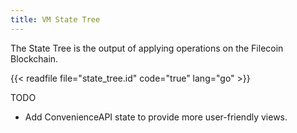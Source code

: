 ```yaml
---
title: VM State Tree
---
```


The State Tree is the output of applying operations on the Filecoin Blockchain.

{{< readfile file="state_tree.id" code="true" lang="go" >}}


TODO

- Add ConvenienceAPI state to provide more user-friendly views.
